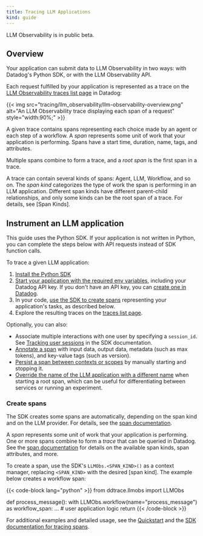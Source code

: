 ```yaml
---
title: Tracing LLM Applications
kind: guide
---
```

<div class="alert alert-info">LLM Observability is in public beta.</a></div>

## Overview

Your application can submit data to LLM Observability in two ways: with Datadog's Python SDK, or with the LLM Observability API.

Each request fulfilled by your application is represented as a trace on the [LLM Observability traces list page][3] in Datadog:

{{< img src="tracing/llm_observability/llm-observability-overview.png" alt="An LLM Observability trace displaying each span of a request" style="width:90%;" >}}

A given trace contains spans representing each choice made by an agent or each step of a workflow. A *span* represents some unit of work that your application is performing. Spans have a start time, duration, name, tags, and attributes.

Multiple spans combine to form a trace, and a *root span* is the first span in a trace.

A trace can contain several kinds of spans: Agent, LLM, Workflow, and so on. The *span kind* categorizes the type of work the span is performing in an LLM application. Different span kinds have different parent-child relationships, and only some kinds can be the root span of a trace. For details, see [Span Kinds].

## Instrument an LLM application

<div class="alert alert-info">This guide uses the Python SDK. If your application is not written in Python, you can complete the steps below with API requests instead of SDK function calls.</a></div>

To trace a given LLM application:

1. [Install the Python SDK](#install-the-python-sdk)
1. [Start your application with the required env variables][5], including your Datadog API key. If you don't have an API key, you can [create one in Datadog][3].
1. In your code, [use the SDK to create spans](#create-spans) representing your application's tasks, as described below.
1. Explore the resulting traces on the [traces list page][2].

Optionally, you can also:

- Associate multiple interactions with one user by specifying a `session_id`. See [Tracking user sessions][6] in the SDK documentation.
- [Annotate a span][7] with input data, output data, metadata (such as max tokens), and key-value tags (such as version).
- [Persist a span between contexts or scopes][8] by manually starting and stopping it.
- [Override the name of the LLM application with a different name][9] when starting a root span, which can be useful for differentiating between services or running an experiment.

### Create spans

<div class="alert alert-info">The SDK creates some spans are automatically, depending on the span kind and on the LLM provider. For details, see the <a href="/tracing/llm_observability/span_kinds/">span documentation</a>.</div>

A *span* represents some unit of work that your application is performing. One or more spans combine to form a *trace* that can be queried in Datadog. See the [span documentation][4] for details on the available span kinds, span attributes, and more.

To create a span, use the SDK's `LLMObs.<SPAN_KIND>()` as a context manager, replacing `<SPAN_KIND>` with the desired [span kind]. The example below creates a workflow span:

{{< code-block lang="python" >}}
from ddtrace.llmobs import LLMObs

def process_message():
	with LLMObs.workflow(name="process_message") as workflow_span:
		... # user application logic
	return 
{{< /code-block >}}

For additional examples and detailed usage, see the [Quickstart][10] and the [SDK documentation for tracing spans][11].

[1]: /tracing/llm_observability/sdk/#installation
[2]: /tracing/llm_observability/exploring_llm_traces
[3]: /account_management/api-app-keys/#add-an-api-key-or-client-token
[4]: /tracing/llm_observability/span_kinds
[5]: /tracing/llm_observability/sdk/#running-an-llm-application
[6]: /tracing/llm_observability/sdk/#tracking-user-sessions
[7]: /tracing/llm_observability/sdk/#annotating-a-span
[8]: /tracing/llm_observability/sdk/#persisting-a-span-across-contexts
[9]: /tracing/llm_observability/sdk/#tracing-multiple-applications
[10]: /tracing/llm_observability/quickstart/
[11]: /tracing/llm_observability/sdk/#tracing-spans
